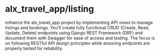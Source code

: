 # alx_travel_app/listing
enhance the alx_travel_app project by implementing API views to manage listings and bookings. You’ll create fully functional CRUD (Create, Read, Update, Delete) endpoints using Django REST Framework (DRF) and document them with Swagger for ease of access and testing. The focus is on following RESTful API design principles while ensuring endpoints are properly tested for reliability.
